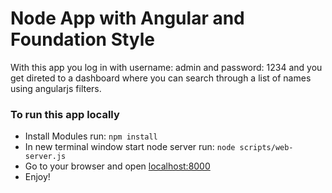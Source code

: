 # Node App with Angular and Foundation Style

With this app you log in with username: admin and password: 1234 and you get direted to a dashboard where you can search through a list of names using angularjs filters. 

<h3>To run this app locally</h3>
<ul>
<li>Install Modules run: <code>npm install</code></li>
<li>In new terminal window start node server run: <code>node scripts/web-server.js</code></li>
<li>Go to your browser and open <a href="http://localhost:8000/app/index.html#/">localhost:8000</a></li>
<li>Enjoy!</li>
</ul>



